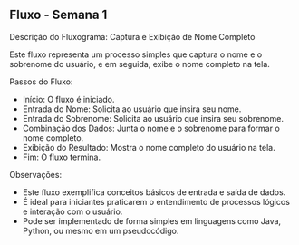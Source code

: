 ## Fluxo - Semana 1

Descrição do Fluxograma: Captura e Exibição de Nome Completo

Este fluxo representa um processo simples que captura o nome e o sobrenome do usuário, e em seguida, exibe o nome completo na tela.

Passos do Fluxo:

- Início: O fluxo é iniciado.
- Entrada do Nome: Solicita ao usuário que insira seu nome.
- Entrada do Sobrenome: Solicita ao usuário que insira seu sobrenome.
- Combinação dos Dados: Junta o nome e o sobrenome para formar o nome completo.
- Exibição do Resultado: Mostra o nome completo do usuário na tela.
- Fim: O fluxo termina.

Observações:

- Este fluxo exemplifica conceitos básicos de entrada e saída de dados.
- É ideal para iniciantes praticarem o entendimento de processos lógicos e interação com o usuário.
- Pode ser implementado de forma simples em linguagens como Java, Python, ou mesmo em um pseudocódigo.

